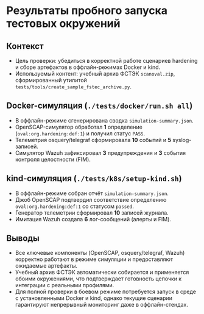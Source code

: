 # Результаты пробного запуска тестовых окружений

## Контекст
- Цель проверки: убедиться в корректной работе сценариев hardening и сборе артефактов в оффлайн-режимах Docker и kind.
- Используемый контент: учебный архив ФСТЭК `scanoval.zip`, сформированный утилитой `tests/tools/create_sample_fstec_archive.py`.

## Docker-симуляция (`./tests/docker/run.sh all`)
- В оффлайн-режиме сгенерирована сводка `simulation-summary.json`.
- OpenSCAP-симулятор обработал **1** определение (`oval:org.hardening:def:1`) и получил статус `PASS`.
- Телеметрия osquery/telegraf сформировала **10** событий и **5** syslog-записей.
- Симулятор Wazuh зафиксировал **3** предупреждения и **3** события контроля целостности (FIM).

## kind-симуляция (`./tests/k8s/setup-kind.sh`)
- В оффлайн-режиме собран отчёт `simulation-summary.json`.
- Джоб OpenSCAP подтвердил соответствие определению `oval:org.hardening:def:1` со статусом `passed`.
- Генератор телеметрии сформировал **10** записей журнала.
- Имитация Wazuh создала **6** лог-сообщений (алерты и FIM).

## Выводы
- Все ключевые компоненты (OpenSCAP, osquery/telegraf, Wazuh) корректно работают в режиме симуляции и предоставляют ожидаемые артефакты.
- Учебный архив ФСТЭК автоматически собирается и применяется обоими окружениями, что подтверждает готовность цепочки к интеграции с реальными профилями.
- Для полной проверки в боевом режиме потребуется запуск в среде с установленными Docker и kind, однако текущие сценарии гарантируют непрерывный мониторинг даже в оффлайн-стендах.
